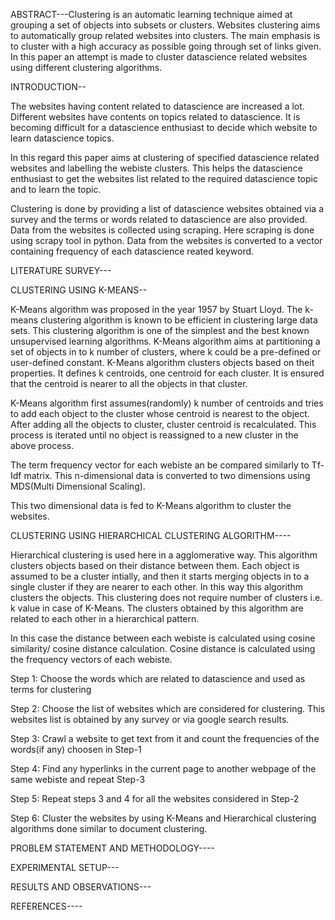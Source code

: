 ABSTRACT---Clustering is an automatic learning technique aimed at grouping a set of objects into subsets or clusters. Websites clustering aims to automatically group related websites into clusters. The  main  emphasis  is  to  cluster  with  a  high  accuracy  as possible going through set of links given. In this paper an attempt is made to cluster datascience related websites using different clustering algorithms.

INTRODUCTION--

The websites having content related to datascience are increased a lot. Different websites have contents on topics related to datascience. It is becoming difficult for a datascience enthusiast to decide which website to learn datascience topics. 

In this regard this paper aims at clustering of specified datascience related websites and labelling the webiste clusters. This helps the datascience enthusiast to get the websites list related to the required datascience topic and to learn the topic.

Clustering is done by providing a list of datascience websites obtained via a survey and the terms or words related to datascience are also provided. Data from the websites is collected using scraping. Here scraping is done using scrapy tool in python. Data from the websites is converted to a vector containing frequency of each datascience reated keyword.

LITERATURE SURVEY---

CLUSTERING USING K-MEANS--

K-Means algorithm was proposed in the  year 1957  by Stuart  Lloyd. The k-means clustering algorithm is known to  be efficient  in clustering  large data sets. This clustering algorithm is one of the simplest and  the  best  known unsupervised  learning  algorithms. K-Means algorithm aims at partitioning a set of objects in to k number of clusters, where k could be a pre-defined or user-defined constant. K-Means algorithm clusters objects based on theit properties. It defines k centroids, one centroid for each cluster. It is ensured that the centroid is nearer to all the objects in that cluster.

K-Means algorithm first assumes(randomly) k number of centroids and tries to add each object to the cluster whose centroid is nearest to the object. After adding all the objects to cluster, cluster centroid is recalculated. This process is iterated until no object is reassigned to a new cluster in the above process. 

The term frequency vector for each webiste an be compared similarly to Tf-Idf matrix. This n-dimensional data is converted to two dimensions using MDS(Multi Dimensional Scaling).

This two dimensional data is fed to K-Means algorithm to cluster the websites. 


CLUSTERING USING HIERARCHICAL CLUSTERING ALGORITHM----

Hierarchical clustering is used here in a agglomerative way. This algorithm clusters objects based on their distance between them. Each object is assumed to be a cluster intially, and then it starts merging objects in to a single cluster if they are nearer to each other. In this way this algorithm clusters the objects. This clustering does not require number of clusters i.e. k value in case of K-Means. The clusters obtained by this algorithm are related to each other in a hierarchical pattern.

In this case the distance between each webiste is calculated using cosine similarity/ cosine distance calculation. Cosine distance is calculated using the frequency vectors of each webiste.








Step 1:  Choose the words which are related to datascience and used as terms for clustering

Step 2:  Choose the list of websites which are considered for clustering. This websites list is 	 	  obtained by any survey or via google search results.

Step 3:  Crawl a website to get text from it and count the frequencies of the words(if any) choosen 	  in Step-1

Step 4:  Find any hyperlinks in the current page to another webpage of the same webiste and repeat 	  Step-3

Step 5:  Repeat steps 3 and 4 for all the websites considered in Step-2

Step 6:  Cluster the websites by using K-Means and Hierarchical clustering algorithms done similar 	  to document clustering.

PROBLEM STATEMENT AND METHODOLOGY----

EXPERIMENTAL SETUP---

RESULTS AND OBSERVATIONS---

REFERENCES----

